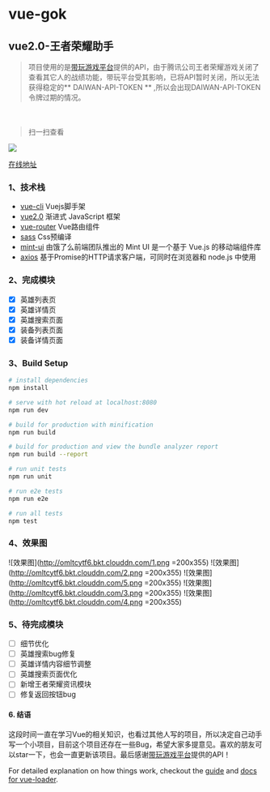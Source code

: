 # vue-gok

## vue2.0-王者荣耀助手
> 项目使用的是[带玩游戏平台](http://www.games-cube.com/)提供的API，由于腾讯公司王者荣耀游戏关闭了查看其它人的战绩功能，带玩平台受其影响，已将API暂时关闭，所以无法获得稳定的** DAIWAN-API-TOKEN ** ,所以会出现DAIWAN-API-TOKEN令牌过期的情况。

　
> 扫一扫查看

![](http://omltcytf6.bkt.clouddn.com/qrcode.png)

[在线地址](http://118.178.56.106/gok/#/)

### 1、技术栈

- [vue-cli](https://github.com/vuejs/vue-cli) Vuejs脚手架
- [vue2.0](https://github.com/vuejs/vue) 渐进式
JavaScript 框架
- [vue-router](https://github.com/vuejs/vue-router) Vue路由组件
- [sass](https://github.com/sass/sass) Css预编译
- [mint-ui](https://github.com/ElemeFE/mint-ui) 由饿了么前端团队推出的 Mint UI 是一个基于 Vue.js 的移动端组件库
- [axios](https://github.com/mzabriskie/axios) 基于Promise的HTTP请求客户端，可同时在浏览器和 node.js 中使用

### 2、完成模块

- [x] 英雄列表页
- [x] 英雄详情页
- [x] 英雄搜索页面
- [x] 装备列表页面
- [x] 装备详情页面

### 3、Build Setup

``` bash
# install dependencies
npm install

# serve with hot reload at localhost:8080
npm run dev

# build for production with minification
npm run build

# build for production and view the bundle analyzer report
npm run build --report

# run unit tests
npm run unit

# run e2e tests
npm run e2e

# run all tests
npm test
```
### 4、效果图

![效果图](http://omltcytf6.bkt.clouddn.com/1.png =200x355)
![效果图](http://omltcytf6.bkt.clouddn.com/2.png =200x355)
![效果图](http://omltcytf6.bkt.clouddn.com/5.png =200x355)
![效果图](http://omltcytf6.bkt.clouddn.com/3.png =200x355)
![效果图](http://omltcytf6.bkt.clouddn.com/4.png =200x355)

### 5、待完成模块

- [ ] 细节优化
- [ ] 英雄搜索bug修复
- [ ] 英雄详情内容细节调整
- [ ] 英雄搜索页面优化
- [ ] 新增王者荣耀资讯模块
- [ ] 修复返回按钮bug

#### 6. 结语

这段时间一直在学习Vue的相关知识，也看过其他人写的项目，所以决定自己动手写一个小项目，目前这个项目还存在一些Bug，希望大家多提意见。喜欢的朋友可以star一下，也会一直更新该项目。最后感谢[带玩游戏平台](http://www.games-cube.com/)提供的API！

For detailed explanation on how things work, checkout the [guide](http://vuejs-templates.github.io/webpack/) and [docs for vue-loader](http://vuejs.github.io/vue-loader).
